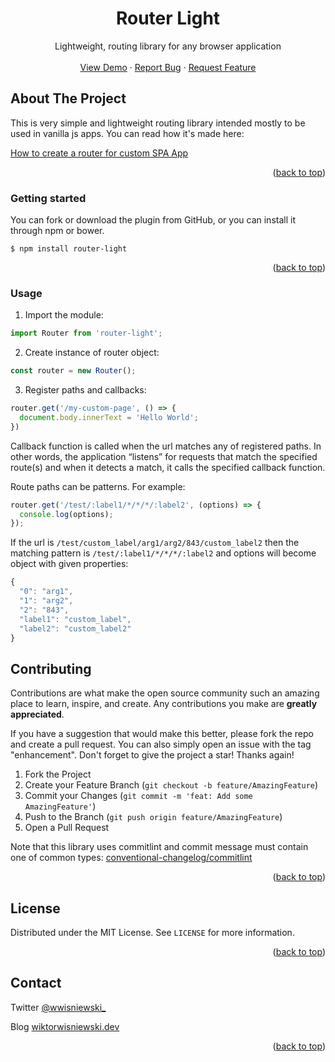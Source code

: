 <div align="center">

  <h1 align="center">Router Light</h3>

  <p align="center">
    Lightweight, routing library for any browser application
    <br />
    <br />
    <a href="">View Demo</a>
    ·
    <a href="https://github.com/wisniewski94/router-light/issues">Report Bug</a>
    ·
    <a href="https://github.com/wisniewski94/router-light/issues">Request Feature</a>
  </p>
</div>

<!-- ABOUT THE PROJECT -->
## About The Project

This is very simple and lightweight routing library intended mostly to be used in vanilla js apps. You can read how it's made here:

[How to create a router for custom SPA App](https://deploy-preview-80--funnyavocado.netlify.app/blog/how-to-create-router-library)

<p align="right">(<a href="#top">back to top</a>)</p>

### Getting started

You can fork or download the plugin from GitHub, or you can install it through npm or bower.

```
$ npm install router-light
```

<p align="right">(<a href="#top">back to top</a>)</p>

### Usage
1. Import the module:

```js
import Router from 'router-light';
```

2. Create instance of router object:

```js
const router = new Router();
```

3. Register paths and callbacks:
```js
router.get('/my-custom-page', () => {
  document.body.innerText = 'Hello World';
})
```

Callback function is called when the url matches any of registered paths. In other words, the application “listens” for requests that match the specified route(s)  and when it detects a match, it calls the specified callback function.

Route paths can be patterns. For example:
```js
router.get('/test/:label1/*/*/*/:label2', (options) => {
  console.log(options);
});
```

If the url is `/test/custom_label/arg1/arg2/843/custom_label2` then the matching pattern is `/test/:label1/*/*/*/:label2` and options will become object with given properties:

```js
{
  "0": "arg1",
  "1": "arg2",
  "2": "843",
  "label1": "custom_label",
  "label2": "custom_label2"
}
```

<!-- CONTRIBUTING -->
## Contributing

Contributions are what make the open source community such an amazing place to learn, inspire, and create. Any contributions you make are **greatly appreciated**.

If you have a suggestion that would make this better, please fork the repo and create a pull request. You can also simply open an issue with the tag "enhancement".
Don't forget to give the project a star! Thanks again!

1. Fork the Project
2. Create your Feature Branch (`git checkout -b feature/AmazingFeature`)
3. Commit your Changes (`git commit -m 'feat: Add some AmazingFeature'`)
4. Push to the Branch (`git push origin feature/AmazingFeature`)
5. Open a Pull Request

Note that this library uses commitlint and commit message must contain one of common types: [conventional-changelog/commitlint](https://github.com/conventional-changelog/commitlint)

<p align="right">(<a href="#top">back to top</a>)</p>



<!-- LICENSE -->
## License

Distributed under the MIT License. See `LICENSE` for more information.

<p align="right">(<a href="#top">back to top</a>)</p>

<!-- CONTACT -->
## Contact

Twitter [@wwisniewski_](https://twitter.com/wwisniewski_)

Blog [wiktorwisniewski.dev](https://wiktorwisniewski.dev)

<p align="right">(<a href="#top">back to top</a>)</p>
